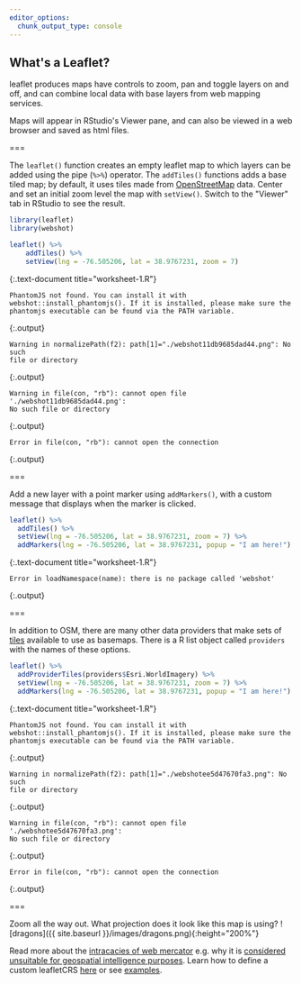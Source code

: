 ```yaml
---
editor_options: 
  chunk_output_type: console
---
```


## What's a Leaflet?

leaflet produces maps have controls to zoom, pan and toggle layers on and off, and can combine local data with base layers from web mapping services. 

Maps will appear in RStudio's Viewer pane, and can also be viewed in a web browser and saved as html files.

===

The `leaflet()` function creates an empty leaflet map to which layers can be added using the pipe (`%>%`) operator. The `addTiles()` functions adds a base tiled map; by default, it uses tiles made from [OpenStreetMap](https://www.openstreetmap.org/) data. Center and set an initial zoom level the map with `setView()`. Switch to the "Viewer" tab in RStudio to see the result.


~~~r
library(leaflet)
library(webshot)

leaflet() %>%
    addTiles() %>%
    setView(lng = -76.505206, lat = 38.9767231, zoom = 7)
~~~
{:.text-document title="worksheet-1.R"}

~~~
PhantomJS not found. You can install it with webshot::install_phantomjs(). If it is installed, please make sure the phantomjs executable can be found via the PATH variable.
~~~
{:.output}

~~~
Warning in normalizePath(f2): path[1]="./webshot11db9685dad44.png": No such
file or directory
~~~
{:.output}

~~~
Warning in file(con, "rb"): cannot open file './webshot11db9685dad44.png':
No such file or directory
~~~
{:.output}

~~~
Error in file(con, "rb"): cannot open the connection
~~~
{:.output}


===

Add a new layer with a point marker using `addMarkers()`, with a custom message that displays when the marker is clicked. 


~~~r
leaflet() %>%
  addTiles() %>%
  setView(lng = -76.505206, lat = 38.9767231, zoom = 7) %>%
  addMarkers(lng = -76.505206, lat = 38.9767231, popup = "I am here!")
~~~
{:.text-document title="worksheet-1.R"}

~~~
Error in loadNamespace(name): there is no package called 'webshot'
~~~
{:.output}


===

In addition to OSM, there are many other data providers that make sets of [tiles](https://wiki.openstreetmap.org/wiki/Tiles) available to use as basemaps. There is a R list object called `providers` with the names of these options. 


~~~r
leaflet() %>%
  addProviderTiles(providers$Esri.WorldImagery) %>%
  setView(lng = -76.505206, lat = 38.9767231, zoom = 7) %>%
  addMarkers(lng = -76.505206, lat = 38.9767231, popup = "I am here!")
~~~
{:.text-document title="worksheet-1.R"}

~~~
PhantomJS not found. You can install it with webshot::install_phantomjs(). If it is installed, please make sure the phantomjs executable can be found via the PATH variable.
~~~
{:.output}

~~~
Warning in normalizePath(f2): path[1]="./webshotee5d47670fa3.png": No such
file or directory
~~~
{:.output}

~~~
Warning in file(con, "rb"): cannot open file './webshotee5d47670fa3.png':
No such file or directory
~~~
{:.output}

~~~
Error in file(con, "rb"): cannot open the connection
~~~
{:.output}


===

Zoom all the way out. What projection does it look like this map is using? 
![dragons]({{ site.baseurl }}/images/dragons.png){:height="200%"}

Read more about the [intracacies of web mercator](https://www.researchgate.net/publication/265895464_Implications_of_Web_Mercator_and_Its_Use_in_Online_Mapping) e.g. why it is [considered unsuitable for geospatial intelligence purposes](https://www.slideshare.net/NGA_GEOINT/ngas-position-on-webmercator). Learn how to define a custom leafletCRS [here](https://rstudio.github.io/leaflet/projections.html) or see [examples](http://rpubs.com/bhaskarvk/leaflet-polarmaps).
